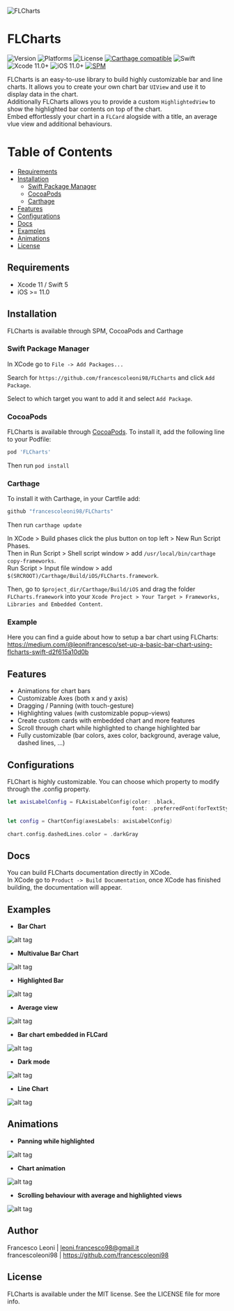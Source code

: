 ![FLCharts](https://raw.githubusercontent.com/francescoleoni98/FLCharts/main/Screenshots/FLCharts_icon.png)

# FLCharts

![Version](https://img.shields.io/cocoapods/v/FLCharts.svg?style=flat) ![Platforms](https://img.shields.io/cocoapods/p/FLCharts.svg?style=flat) ![License](https://img.shields.io/cocoapods/l/FLCharts.svg?style=flat) [![Carthage compatible](https://img.shields.io/badge/Carthage-compatible-4BC51D.svg?style=flat)](https://github.com/Carthage/Carthage) ![Swift](https://img.shields.io/badge/swift-5.0-brightgreen.svg) ![Xcode 11.0+](https://img.shields.io/badge/Xcode-11.0%2B-blue.svg) ![iOS 11.0+](https://img.shields.io/badge/iOS-11.0%2B-blue.svg) [![SPM](https://img.shields.io/badge/Swift%20Package%20Manager-compatible-brightgreen.svg)](https://github.com/apple/swift-package-manager)

FLCharts is an easy-to-use library to build highly customizable bar and line charts. It allows you to create your own chart bar `UIView` and use it to display data in the chart.
<br>
Additionally FLCharts allows you to provide a custom `HighlightedView` to show the highlighted bar contents on top of the chart.
<br>
Embed effortlessly your chart in a `FLCard` alogside with a title, an average vlue view and additional behaviours.


# Table of Contents
* [Requirements](#requirements)
* [Installation](#installation)
  * [Swift Package Manager](#SPM)
  * [CocoaPods](#cocoapods)
  * [Carthage](#carthage)
* [Features](#features)
* [Configurations](#configurations)
* [Docs](#docs)
* [Examples](#examples)
* [Animations](#animations)
* [License](#license)


## Requirements <a name="requirements"></a>
* Xcode 11 / Swift 5
* iOS >= 11.0


## Installation <a name="installation"></a>

FLCharts is available through SPM, CocoaPods and Carthage

### Swift Package Manager <a name="SPM"></a>

In XCode go to `File -> Add Packages...`

Search for `https://github.com/francescoleoni98/FLCharts` and click `Add Package`.

Select to which target you want to add it and select `Add Package`.

### CocoaPods <a name="cocoapods"></a>
FLCharts is available through [CocoaPods](https://cocoapods.org). To install it, add the following line to your Podfile:

```ruby
pod 'FLCharts'
```
Then run `pod install`

### Carthage <a name="carthage"></a>
To install it with Carthage, in your Cartfile add:
```ruby
github "francescoleoni98/FLCharts"
```
Then run `carthage update`

In XCode > Build phases click the plus button on top left > New Run Script Phases. <br>
Then in Run Script > Shell script window > add `/usr/local/bin/carthage copy-frameworks`. <br>
Run Script > Input file window > add `$(SRCROOT)/Carthage/Build/iOS/FLCharts.framework`.

Then, go to `$project_dir/Carthage/Build/iOS` and drag the folder `FLCharts.framework` into your `Xcode Project > Your Target > Frameworks, Libraries and Embedded Content`.

### Example
Here you can find a guide about how to setup a bar chart using FLCharts: <br>
https://medium.com/@leonifrancesco/set-up-a-basic-bar-chart-using-flcharts-swift-d2f615a10d0b

## Features <a name="features"></a>

 - Animations for chart bars
 - Customizable Axes (both x and y axis)
 - Dragging / Panning (with touch-gesture)
 - Highlighting values (with customizable popup-views)
 - Create custom cards with embedded chart and more features
 - Scroll through chart while highlighted to change highlighted bar
 - Fully customizable (bar colors, axes color, background, average value, dashed lines, ...)

## Configurations <a name="configurations"></a>

FLChart is highly customizable. You can choose which property to modify through the .config property.

```swift
let axisLabelConfig = FLAxisLabelConfig(color: .black,
                                        font: .preferredFont(forTextStyle: .body))

let config = ChartConfig(axesLabels: axisLabelConfig)
                         
chart.config.dashedLines.color = .darkGray
```


## Docs <a name="docs"></a>

You can build FLCharts documentation directly in XCode.
</br>
In XCode go to `Product -> Build Documentation`, once XCode has finished building, the documentation will appear.


## Examples <a name="examples"></a>

 - **Bar Chart**

 ![alt tag](https://github.com/francescoleoni98/FLCharts/blob/main/Screenshots/base_chart.jpg)

 - **Multivalue Bar Chart**

 ![alt tag](https://github.com/francescoleoni98/FLCharts/blob/main/Screenshots/multiple_value_chart.jpg)

 - **Highlighted Bar**

 ![alt tag](https://github.com/francescoleoni98/FLCharts/blob/main/Screenshots/highlightedview_chart.jpg)

 - **Average view**

 ![alt tag](https://raw.githubusercontent.com/francescoleoni98/FLCharts/main/Screenshots/average_line.jpg)

 - **Bar chart embedded in FLCard**

 ![alt tag](https://raw.githubusercontent.com/francescoleoni98/FLCharts/main/Screenshots/FLCard.jpg)

 - **Dark mode**

 ![alt tag](https://raw.githubusercontent.com/francescoleoni98/FLCharts/main/Screenshots/dark_mode.jpg)

- **Line Chart**

 ![alt tag](https://raw.githubusercontent.com/francescoleoni98/FLCharts/main/Screenshots/line_chart.jpg)
 
## Animations <a name="animations"></a>

- **Panning while highlighted**

 ![alt tag](https://raw.githubusercontent.com/francescoleoni98/FLCharts/main/Screenshots/GIFs/highlighted_pan_animation.gif)

- **Chart animation**

 ![alt tag](https://raw.githubusercontent.com/francescoleoni98/FLCharts/main/Screenshots/GIFs/start_bars_animation.gif)

- **Scrolling behaviour with average and highlighted views**

 ![alt tag](https://raw.githubusercontent.com/francescoleoni98/FLCharts/main/Screenshots/GIFs/scrolling_behaviour.gif)


## Author

Francesco Leoni | leoni.francesco98@gmail.it 
</br>
francescoleoni98 | https://github.com/francescoleoni98


## License <a name="license"></a>

FLCharts is available under the MIT license. See the LICENSE file for more info.
